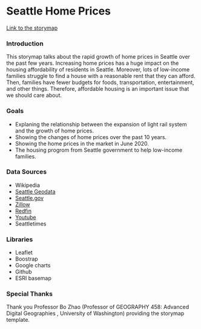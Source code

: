 # Seattle Home Prices

[Link to the storymap](https://chongzhiyang.github.io/storymap/)

### Introduction
This storymap talks about the rapid growth of home prices in Seattle over the past few years. Increasing home prices has a huge impact on the housing affordability of residents in Seattle. Moreover, lots of low-income families struggle to find a house with a reasonable rent that they can afford. Then, families have fewer budgets for foods, transportation, entertainment, and other things. Therefore, affordable housing is an important issue that we should care about.

### Goals
* Explaning the relationship between the expansion of light rail system and the growth of home prices.
* Showing the changes of home prices over the past 10 years.
* Showing the home prices in the market in June 2020.
* The housing progrom from Seattle government to help low-income families.

### Data Sources
* Wikipedia
* [Seattle Geodata](http://data-seattlecitygis.opendata.arcgis.com/datasets/mandatory-housing-affordability-mha-zones?geometry=-122.664%2C47.575%2C-122.011%2C47.656)
* [Seattle.gov](https://www.seattle.gov/hala/about/mandatory-housing-affordability-(mha))
* [Zillow](https://www.zillow.com/seattle-wa/home-values/was)
* [Redfin](https://www.redfin.com/city/16163/WA/Seattle)
* [Youtube](https://www.youtube.com/watch?v=2sInnVwH_fM)
* Seattletimes

### Libraries
* Leaflet
* Boostrap
* Google charts
* Github
* ESRI basemap

### Special Thanks
Thank you Professor Bo Zhao (Professor of GEOGRAPHY 458: Advanced Digital Geographies , University of Washington) providing the storymap template.
